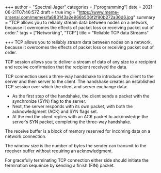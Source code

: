 +++
author = "Spectral Jager"
categories = ["programming"]
date = 2021-06-21T07:46:57Z
draft = true
img = "https://www.meme-arsenal.com/memes/fa883143a2e966b506f2f80b272a36d6.jpg"
summary = "TCP allows you to reliably stream data between nodes on a network, because it overcomes the effects of packet loss or receiving packet out of order."
tags = ["Networking", "TCP"]
title = "Reliable TCP data Streams"

+++
TCP allows you to reliably stream data between nodes on a network, because it overcomes the effects of packet loss or receiving packet out of order.

TCP session allows you to deliver a stream of data of any size to a recipient and receive confirmation that the recipient received the data.

TCP connection uses a three-way handshake to introduce the client to the server and then server to the client. The handshake creates an established TCP session over which the client and server exchange data:

* As the first step of the handshake, the client sends a packet with the synchronize (SYN) flag to the server.
* Next, the server responds with its own packet, with both the acknowledgment (ACK) and SYN flags set.
* At the end the client replies with an ACK packet to acknowledge the server’s SYN packet, completing the three-way handshake.

The receive buffer is a block of memory reserved for incoming data on a network connection.

The window size is the number of bytes the sender can transmit to the receiver buffer without requiring an acknowledgment.

For gracefully terminating TCP connection either side should initiate the termination sequence by sending a finish (FIN) packet.